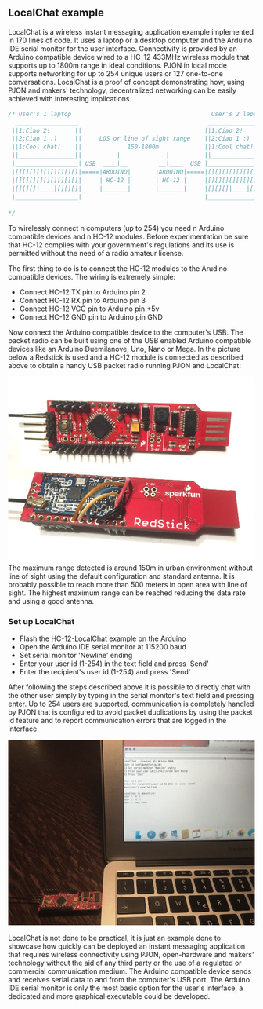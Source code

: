 ## LocalChat example
LocalChat is a wireless instant messaging application example implemented in 170 lines of code. It uses a laptop or a desktop computer and the Arduino IDE serial monitor for the user interface. Connectivity is provided by an Arduino compatible device wired to a HC-12 433MHz wireless module that supports up to 1800m range in ideal conditions. PJON in local mode supports networking for up to 254 unique users or 127 one-to-one conversations. LocalChat is a proof of concept demonstrating how, using PJON and makers' technology, decentralized networking can be easily achieved with interesting implications.

```cpp  
/* User's 1 laptop                                        User's 2 laptop
  __________________                                     __________________
 ||1:Ciao 2!       ||                                   ||1:Ciao 2!       ||
 ||2:Ciao 1 :)     ||     LOS or line of sight range    ||2:Ciao 1 :)     ||
 ||1:Cool chat!    ||             150-1800m             ||1:Cool chat!    ||
 ||________________||          |             |          ||________________||
 |__________________| USB  ____|__         __|____  USB |__________________|
 |[][][][][][][][][]|=====|ARDUINO|       |ARDUINO|=====|[][][][][][][][][]|
 |[][][][][][][][][]|     | HC-12 |       | HC-12 |     |[][][][][][][][][]|
 |[][][]|____|[][][]|     |_______|       |_______|     |[][][]|____|[][][]|
 |__________________|                                   |__________________|

*/
```

To wirelessly connect n computers (up to 254) you need n Arduino compatible devices and n HC-12 modules. Before experimentation be sure that HC-12 complies with your government's regulations and its use is permitted without the need of a radio amateur license.

The first thing to do is to connect the HC-12 modules to the Arudino compatible devices. The wiring is extremely simple:
- Connect HC-12 TX pin to Arduino pin 2
- Connect HC-12 RX pin to Arduino pin 3
- Connect HC-12 VCC pin to Arduino pin +5v
- Connect HC-12 GND pin to Arduino pin GND

Now connect the Arduino compatible device to the computer's USB. The packet radio can be built using one of the USB enabled Arduino compatible devices like an Arduino Duemilanove, Uno, Nano or Mega. In the picture below a Redstick is used and a HC-12 module is connected as described above to obtain a handy USB packet radio running PJON and LocalChat:

![PJON HC-12 packet radio](images/redstick-hc12-PJON.jpg)
The maximum range detected is around 150m in urban environment without line of sight using the default configuration and standard antenna. It is probably possible to reach more than 500 meters in open area with line of sight. The highest maximum range can be reached reducing the data rate and using a good antenna.

### Set up LocalChat
- Flash the [HC-12-LocalChat](HC-12-LocalChat.ino) example on the Arduino
- Open the Arduino IDE serial monitor at 115200 baud
- Set serial monitor 'Newline' ending
- Enter your user id (1-254) in the text field and press 'Send'
- Enter the recipient's user id (1-254) and press 'Send'

After following the steps described above it is possible to directly chat with the other user simply by typing in the serial monitor's text field and pressing enter. Up to 254 users are supported, communication is completely handled by PJON that is configured to avoid packet duplications by using the packet id feature and to report communication errors that are logged in the interface.

![PJON HC-12 packet radio](images/LocalChat.jpg)

LocalChat is not done to be practical, it is just an example done to showcase how quickly can be deployed an instant messaging application that requires wireless connectivity using PJON, open-hardware and makers' technology without the aid of any third party or the use of a regulated or commercial communication medium. The Arduino compatible device sends and receives serial data to and from the computer's USB port. The Arduino IDE serial monitor is only the most basic option for the user's interface, a dedicated and more graphical executable could be developed.

